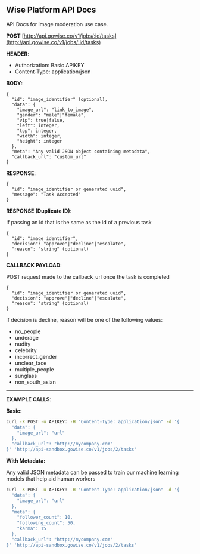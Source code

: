 **Wise Platform API Docs**
----
  API Docs for image moderation use case.


**POST** [http://api.gowise.co/v1/jobs/:id/tasks](http://api.gowise.co/v1/jobs/:id/tasks)

**HEADER**: 

* Authorization: Basic APIKEY
* Content-Type: application/json

**BODY**:

```
{
  "id": "image_identifier" (optional),
  "data": {
    "image_url": "link_to_image",
    "gender": "male"|"female",
    "vip": true|false,
    "left": integer,
    "top": integer,
    "width": integer,
    "height": integer
  },
  "meta": "Any valid JSON object containing metadata",
  "callback_url": "custom_url"
}
```
**RESPONSE**:

```
{
  "id": "image_identifier or generated uuid",
  "message": "Task Accepted"
}
```

**RESPONSE (Duplicate ID)**:

If passing an id that is the same as the id of a previous task

```
{
  "id": "image_identifier",
  "decision": "approve"|"decline"|"escalate",
  "reason": "string" (optional)
}
```

**CALLBACK PAYLOAD**:

POST request made to the callback_url once the task is completed

```
{ 
  "id": "image_identifier or generated uuid",
  "decision": "approve"|"decline"|"escalate",
  "reason": "string" (optional)
}  
```
if decision is decline, reason will be one of the following values:


* no_people
* underage
* nudity 
* celebrity
* incorrect_gender
* unclear_face
* multiple_people
* sunglass
* non_south_asian

---
**EXAMPLE CALLS**:

**Basic:**

```bash
curl -X POST -u APIKEY: -H "Content-Type: application/json" -d '{
  "data": {
    "image_url": "url"
  },
  "callback_url": "http://mycompany.com"
}' 'http://api-sandbox.gowise.co/v1/jobs/2/tasks'
```

**With Metadata:**

Any valid JSON metadata can be passed to train our machine learning models that help aid human workers

```bash
curl -X POST -u APIKEY: -H "Content-Type: application/json" -d '{
  "data": {
    "image_url": "url"
  },
  "meta": {
    "follower_count": 10,
    "following_count": 50,
    "karma": 15
  },
  "callback_url": "http://mycompany.com"
}' 'http://api-sandbox.gowise.co/v1/jobs/2/tasks'
```
